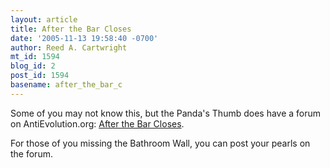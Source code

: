 ```yaml
---
layout: article
title: After the Bar Closes
date: '2005-11-13 19:58:40 -0700'
author: Reed A. Cartwright
mt_id: 1594
blog_id: 2
post_id: 1594
basename: after_the_bar_c
---
```

Some of you may not know this, but the Panda's Thumb does have a forum on AntiEvolution.org: [After the Bar Closes](http://www.antievolution.org/cgi-bin/ikonboard/ikonboard.cgi?act=SF;f=14).

For those of you missing the Bathroom Wall, you can post your pearls on the forum.
